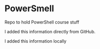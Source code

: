 # PowerSmell
Repo to hold PowerShell course stuff

I added this information directly from GitHub.

I added this information locally
